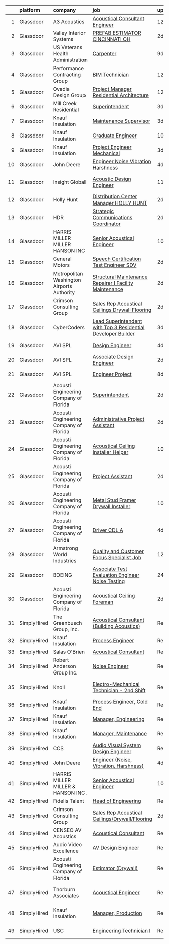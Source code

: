 

|    | platform    | company                                    | job                                                                                                                                                                                                                                                                                                                                                                                                                                                                                                                                                                                                                                                                                                                                                                                                                                                                                                                                                                                                                                                                                                                                                                                                                                                                                                                                                                                                   | update_time   | location                  |
|---:|:------------|:-------------------------------------------|:------------------------------------------------------------------------------------------------------------------------------------------------------------------------------------------------------------------------------------------------------------------------------------------------------------------------------------------------------------------------------------------------------------------------------------------------------------------------------------------------------------------------------------------------------------------------------------------------------------------------------------------------------------------------------------------------------------------------------------------------------------------------------------------------------------------------------------------------------------------------------------------------------------------------------------------------------------------------------------------------------------------------------------------------------------------------------------------------------------------------------------------------------------------------------------------------------------------------------------------------------------------------------------------------------------------------------------------------------------------------------------------------------|:--------------|:--------------------------|
|  1 | Glassdoor   | A3 Acoustics                               | [Acoustical Consultant   Engineer](https://www.glassdoor.com/partner/jobListing.htm?pos=109&ao=1136043&s=58&guid=0000018137d26bd29d36bf67154f34df&src=GD_JOB_AD&t=SR&vt=w&cs=1_8ce5c3dc&cb=1654498946318&jobListingId=1007891214520&jrtk=3-0-1g4rt4qvlr198801-1g4rt4r012pv8000-c242f298f175f66d-)                                                                                                                                                                                                                                                                                                                                                                                                                                                                                                                                                                                                                                                                                                                                                                                                                                                                                                                                                                                                                                                                                                     | 12d           | Seattle, WA               |
|  2 | Glassdoor   | Valley Interior Systems                    | [PREFAB ESTIMATOR  CINCINNATI  OH](https://www.glassdoor.com/partner/jobListing.htm?pos=130&ao=1136043&s=58&guid=0000018137d26bd29d36bf67154f34df&src=GD_JOB_AD&t=SR&vt=w&ea=1&cs=1_0e1b0919&cb=1654498946326&jobListingId=1007916174005&jrtk=3-0-1g4rt4qvlr198801-1g4rt4r012pv8000-0bec3798d935b38b-)                                                                                                                                                                                                                                                                                                                                                                                                                                                                                                                                                                                                                                                                                                                                                                                                                                                                                                                                                                                                                                                                                                | 2d            | Cincinnati, OH            |
|  3 | Glassdoor   | US Veterans Health Administration          | [Carpenter](https://www.glassdoor.com/partner/jobListing.htm?pos=108&ao=1136043&s=58&guid=0000018137d26bd29d36bf67154f34df&src=GD_JOB_AD&t=SR&vt=w&cs=1_8ca73439&cb=1654498946317&jobListingId=1007899603337&jrtk=3-0-1g4rt4qvlr198801-1g4rt4r012pv8000-25f54ead197506e3-)                                                                                                                                                                                                                                                                                                                                                                                                                                                                                                                                                                                                                                                                                                                                                                                                                                                                                                                                                                                                                                                                                                                            | 9d            | Seattle, WA               |
|  4 | Glassdoor   | Performance Contracting Group              | [BIM Technician](https://www.glassdoor.com/partner/jobListing.htm?pos=128&ao=1136043&s=58&guid=0000018137d26bd29d36bf67154f34df&src=GD_JOB_AD&t=SR&vt=w&cs=1_5a8f7718&cb=1654498946325&jobListingId=1007889564081&jrtk=3-0-1g4rt4qvlr198801-1g4rt4r012pv8000-a969f34ac86ec157-)                                                                                                                                                                                                                                                                                                                                                                                                                                                                                                                                                                                                                                                                                                                                                                                                                                                                                                                                                                                                                                                                                                                       | 12d           | Holliston, MA             |
|  5 | Glassdoor   | Ovadia Design Group                        | [Project Manager   Residential Architecture](https://www.glassdoor.com/partner/jobListing.htm?pos=127&ao=1136043&s=58&guid=0000018137d26bd29d36bf67154f34df&src=GD_JOB_AD&t=SR&vt=w&ea=1&cs=1_92f8b4ba&cb=1654498946325&jobListingId=1007889562742&jrtk=3-0-1g4rt4qvlr198801-1g4rt4r012pv8000-d2d06b55ab87f49c-)                                                                                                                                                                                                                                                                                                                                                                                                                                                                                                                                                                                                                                                                                                                                                                                                                                                                                                                                                                                                                                                                                      | 12d           | New York, NY              |
|  6 | Glassdoor   | Mill Creek Residential                     | [Superintendent](https://www.glassdoor.com/partner/jobListing.htm?pos=125&ao=1136043&s=58&guid=0000018137d26bd29d36bf67154f34df&src=GD_JOB_AD&t=SR&vt=w&cs=1_8b7dc30b&cb=1654498946325&jobListingId=1007913072065&jrtk=3-0-1g4rt4qvlr198801-1g4rt4r012pv8000-de40798060c1119c-)                                                                                                                                                                                                                                                                                                                                                                                                                                                                                                                                                                                                                                                                                                                                                                                                                                                                                                                                                                                                                                                                                                                       | 3d            | Portland, OR              |
|  7 | Glassdoor   | Knauf Insulation                           | [Maintenance Supervisor](https://www.glassdoor.com/partner/jobListing.htm?pos=102&ao=1110586&s=58&guid=0000018137d26bd29d36bf67154f34df&src=GD_JOB_AD&t=SR&vt=w&ea=1&cs=1_8b4f1a23&cb=1654498946317&jobListingId=1007913015445&cpc=4B4B39186BDA197B&jrtk=3-0-1g4rt4qvlr198801-1g4rt4r012pv8000-1cd22a6d51ff7c33--6NYlbfkN0AgCNq5Q9JZmzoW3qRvN8nsjI_K7hzeHLTyl9cbg4zvCu9IZ762oD2NJzxHkHLHy8q4qGfhwb87fLFyWkCT-mqphA5lNJ2rNBb_mzLGVy-a0kzs_Rla2oS6-1u9JPnBQ-jELuRYUANV9lO8IpJjlhX4ElqCIL-lcoQJCtXyqdzy2MKeEcExuJbYxrfxN7aizuUzz-f9BG8hIW7jHOhIUgqFE6dwiPa48aFPJ-OGIJ84KLavetdov9NmUM7AgSHCaEPKGqr9gTgmaN2Mo_S-EfpIcUiqItW_sVrqjA-tZIjkG6FAZzSmjWjqEyfNqzlKvms2fNIkGgSwQDKD-YlVqew-JVflog25H4vsXVfphVG-Tz2ZwhsFSuEUM09ondKxeysXZtw1eM24KqyFBU75Yl_0uIVa6mruEQgBgFHIZV-IkG_ptvjdvNjV2G3L7fNAIOf_mKeuMI_iMaUou76JHy8Qax_DzihT_ZJfymNdckLu3rR0UuKwfp1_dRl6W-2DmpcTPgqksgd6O-u4itck5F-O)                                                                                                                                                                                                                                                                                                                                                                                                                                                                                                                     | 3d            | Albion, MI                |
|  8 | Glassdoor   | Knauf Insulation                           | [Graduate Engineer](https://www.glassdoor.com/partner/jobListing.htm?pos=115&ao=1136043&s=58&guid=0000018137d26bd29d36bf67154f34df&src=GD_JOB_AD&t=SR&vt=w&ea=1&cs=1_99c312a5&cb=1654498946323&jobListingId=1007894878610&jrtk=3-0-1g4rt4qvlr198801-1g4rt4r012pv8000-7cd26429c1a75225-)                                                                                                                                                                                                                                                                                                                                                                                                                                                                                                                                                                                                                                                                                                                                                                                                                                                                                                                                                                                                                                                                                                               | 10d           | Shasta Lake, CA           |
|  9 | Glassdoor   | Knauf Insulation                           | [Project Engineer  Mechanical](https://www.glassdoor.com/partner/jobListing.htm?pos=123&ao=1136043&s=58&guid=0000018137d26bd29d36bf67154f34df&src=GD_JOB_AD&t=SR&vt=w&ea=1&cs=1_36596efb&cb=1654498946325&jobListingId=1007913051181&jrtk=3-0-1g4rt4qvlr198801-1g4rt4r012pv8000-914628331dab973b-)                                                                                                                                                                                                                                                                                                                                                                                                                                                                                                                                                                                                                                                                                                                                                                                                                                                                                                                                                                                                                                                                                                    | 3d            | Shasta Lake, CA           |
| 10 | Glassdoor   | John Deere                                 | [Engineer  Noise  Vibration  Harshness ](https://www.glassdoor.com/partner/jobListing.htm?pos=101&ao=1110586&s=58&guid=0000018137d26bd29d36bf67154f34df&src=GD_JOB_AD&t=SR&vt=w&ea=1&cs=1_0946ac48&cb=1654498946317&jobListingId=1007910048836&cpc=21FF074A0DA48AB8&jrtk=3-0-1g4rt4qvlr198801-1g4rt4r012pv8000-bfdfc3d70928bfed--6NYlbfkN0DcRTDDlrwLkDRbKU304LMWUyzSZIWMF6_TQMEJOoFiQmt5dW3WAyKu4k0La7jA9u_1j8HgPDIfstd5QG4sXUx5AfWlVRG3t7OfuqlH5sBX6GoaUUU1iYnMVHTWYWWpWBrrzIDA8hkeIboxRRRKPLoaLUhEDSwP09a349yqBtx4Nqu-A_kPIjm_OzSzWLNDmgyfAMNNud3qHwfACM7PBJLFOpvpBbcwPhe9oUePFtJlnZwIcr8fze4528Ordw8aJHgEkTF6HGPf0-_F3V-pBcqgG-2TuQSRl8dSk_oylnctD0jMy-SaqRbaeJz66_SPk3NF-QopucY2MrCfOI2AWLc6uS75q4WMhPfaPJKtkwQj_QbZbAh95cj3rHMTVqM4gfnlfNvs_yomS54WNH9sMMpuj_9UiptxKdYremf1Htv5vavmjMj9YVCAr0So70AFlMjM18wB969m0Q8Mg7yfEzWs6HI5lgZLg5_9D3h_y_EAA9JKMFSTY1zZEduEV-cOLYU-ayKb4CFeAw%3D%3D)                                                                                                                                                                                                                                                                                                                                                                                                                                                                                                         | 4d            | Dubuque, IA               |
| 11 | Glassdoor   | Insight Global                             | [Acoustic Design Engineer](https://www.glassdoor.com/partner/jobListing.htm?pos=105&ao=1110586&s=58&guid=0000018137d26bd29d36bf67154f34df&src=GD_JOB_AD&t=SR&vt=w&ea=1&cs=1_93ba13e1&cb=1654498946317&jobListingId=1007893024918&cpc=FB7E4A1762AE5BEC&jrtk=3-0-1g4rt4qvlr198801-1g4rt4r012pv8000-e809a169d98df253--6NYlbfkN0BKkHZu3wF05EeDimN_p6sYpKCMArvwa95YdH7UpkaBCuXZAtggzO9lWFPdGsiWEnVnxGdPQCQFGX9LEhHW-Pei5UNy64Sq5lYmOPvO_xm9BcU_OZfsyUJvRwwpJDqanVlS1KrM2gMytTr8DLtp1O1-zDF_sJ6OLwcbYPUsWI5wv_3EIV_PcCeJzmxZg01qaccqKwkhOo5pZu_ecB4U2E1yaULxIBq_rhti5CiH-cJ3ALkvplDel-y3M2ALnwGwhimOZxkQsFEJ2wsMpNN5gGxzInM1T6WPT5rcic0ME9E0KL6dAowNQiAa4BJMrmZl7aYGf7qrolmL_zev3NujoX_hcElZNc5zp1FtLvbhpm2eHcyqgzVRUyx2rlW6wot886GGqhCdGgGeSEP-faZuscZzrdduq8wUh_AaqPkoQGGdvnUnN1GkHcCQd-28-VF48heVuOrZaaJ73Iv7KTLBJgwLgKtkI9OrQkKYkAGYmbv_AoYyP4CMdLSCmhujCveCH_iF5aX2cvxN_snDrkg_hjTP)                                                                                                                                                                                                                                                                                                                                                                                                                                                                                                                   | 11d           | San Francisco, CA         |
| 12 | Glassdoor   | Holly Hunt                                 | [Distribution Center Manager   HOLLY HUNT](https://www.glassdoor.com/partner/jobListing.htm?pos=118&ao=1136043&s=58&guid=0000018137d26bd29d36bf67154f34df&src=GD_JOB_AD&t=SR&vt=w&ea=1&cs=1_fd714b31&cb=1654498946324&jobListingId=1007917347711&jrtk=3-0-1g4rt4qvlr198801-1g4rt4r012pv8000-a4b077a0e85766e3-)                                                                                                                                                                                                                                                                                                                                                                                                                                                                                                                                                                                                                                                                                                                                                                                                                                                                                                                                                                                                                                                                                        | 2d            | McCook, IL                |
| 13 | Glassdoor   | HDR                                        | [Strategic Communications Coordinator](https://www.glassdoor.com/partner/jobListing.htm?pos=126&ao=1136043&s=58&guid=0000018137d26bd29d36bf67154f34df&src=GD_JOB_AD&t=SR&vt=w&cs=1_e442419f&cb=1654498946325&jobListingId=1007916716920&jrtk=3-0-1g4rt4qvlr198801-1g4rt4r012pv8000-19b6a5cf5d7fb480-)                                                                                                                                                                                                                                                                                                                                                                                                                                                                                                                                                                                                                                                                                                                                                                                                                                                                                                                                                                                                                                                                                                 | 2d            | Madison, WI               |
| 14 | Glassdoor   | HARRIS MILLER MILLER   HANSON INC          | [Senior Acoustical Engineer](https://www.glassdoor.com/partner/jobListing.htm?pos=111&ao=1136043&s=58&guid=0000018137d26bd29d36bf67154f34df&src=GD_JOB_AD&t=SR&vt=w&ea=1&cs=1_ed7a03a9&cb=1654498946318&jobListingId=1007895212463&jrtk=3-0-1g4rt4qvlr198801-1g4rt4r012pv8000-5bc1fef471d0d1c6-)                                                                                                                                                                                                                                                                                                                                                                                                                                                                                                                                                                                                                                                                                                                                                                                                                                                                                                                                                                                                                                                                                                      | 10d           | Remote                    |
| 15 | Glassdoor   | General Motors                             | [Speech Certification Test Engineer   SDV](https://www.glassdoor.com/partner/jobListing.htm?pos=122&ao=1136043&s=58&guid=0000018137d26bd29d36bf67154f34df&src=GD_JOB_AD&t=SR&vt=w&cs=1_5ba0da7b&cb=1654498946324&jobListingId=1007917397341&jrtk=3-0-1g4rt4qvlr198801-1g4rt4r012pv8000-91bf52d719f89397-)                                                                                                                                                                                                                                                                                                                                                                                                                                                                                                                                                                                                                                                                                                                                                                                                                                                                                                                                                                                                                                                                                             | 2d            | Warren, MI                |
| 16 | Glassdoor   | Metropolitan Washington Airports Authority | [Structural Maintenance Repairer I  Facility Maintenance ](https://www.glassdoor.com/partner/jobListing.htm?pos=113&ao=1136043&s=58&guid=0000018137d26bd29d36bf67154f34df&src=GD_JOB_AD&t=SR&vt=w&cs=1_8dd1ce94&cb=1654498946322&jobListingId=1007916537134&jrtk=3-0-1g4rt4qvlr198801-1g4rt4r012pv8000-cec144f68c6ce47c-)                                                                                                                                                                                                                                                                                                                                                                                                                                                                                                                                                                                                                                                                                                                                                                                                                                                                                                                                                                                                                                                                             | 2d            | Dulles, VA                |
| 17 | Glassdoor   | Crimson Consulting Group                   | [Sales Rep Acoustical Ceilings Drywall Flooring](https://www.glassdoor.com/partner/jobListing.htm?pos=110&ao=1136043&s=58&guid=0000018137d26bd29d36bf67154f34df&src=GD_JOB_AD&t=SR&vt=w&ea=1&cs=1_2d95ebad&cb=1654498946318&jobListingId=1007916439722&jrtk=3-0-1g4rt4qvlr198801-1g4rt4r012pv8000-52cb9f0466d2edbb-)                                                                                                                                                                                                                                                                                                                                                                                                                                                                                                                                                                                                                                                                                                                                                                                                                                                                                                                                                                                                                                                                                  | 2d            | Charlotte, NC             |
| 18 | Glassdoor   | CyberCoders                                | [Lead Superintendent with Top 3 Residential Developer Builder](https://www.glassdoor.com/partner/jobListing.htm?pos=106&ao=1110586&s=58&guid=0000018137d26bd29d36bf67154f34df&src=GD_JOB_AD&t=SR&vt=w&ea=1&cs=1_2615316b&cb=1654498946318&jobListingId=1007913996906&cpc=F41FEAB56D215062&jrtk=3-0-1g4rt4qvlr198801-1g4rt4r012pv8000-622e7a8832006516--6NYlbfkN0CpFJQzrgRR8WqXWK1qKKEqALWJw739KlKqr2H-MSI4eoBlI4EFrmor2FYZMP3muM3eatKUmUk47Z4JOy-vNu_PAXjOE-W_tWA65TDk7R_2ZyOIOUsPQAjbER-Lp2ugEaablDFlNTtWnEvfEceO2a7IoM5c5AAMz9G0tOaE3zmjEjrJzh4T5185h6FvjINMBgOhZWyY0eLPzqxH_0464o5cyo-5UVAYJwVe_t1AIFeKTp97ZKr_R3M3s0Eqo3LT4-1w2ztUlUxFwkSRKm9FxuXYUC0nAET3cPw8HQx5nABChM0a0HBpvobqh9vYk9GKsm_dc16JinVT92k_w7YSI_cxUzaNzJzb7AQQKxOIr3YN6jEhSWvF1K-Cu4Rj-KE4XJk28BQZsaiYHuiCXpK4A82nm1O53EcHBiP6yHr8dVjfpK_MSuBHK27tdc1-5ConyKBHd3HWHZ-8XOepx1WZ0UYKc9x2SSDP84BYlOf4A4VRto504xoNK-Nv1lCB3UAG2BVGmVjDPJ_FUJoIB3qILZ5BIGK8h4YkuoLZySznNu198SDU-zTuFt0ZomzDjplNxL9J56aJey2r4MIEz7g0OecMhpheGNOtZAxf3R66gtTB-sPPtUbaAuJRxhQnSe9PxUY3vnAeSlUj2wc-usYArmxzczZpWPduZBzejwvcccExXfbtUdbVzwPVW95s2qzm9KFr0DOHOz3BpJej4-XhcQboZcNQBKS_t1Tuj3KU_zdQ2ebuOgyX2nrpib-RBRANqfpnHOTU1N358vrlHXuPcP1mH6uAVsHv1aMegdArFrh61F6aRdBNNSzVgkJtWOzcqI7pJy0bTZhhhp9VltiEnP4oU7eYZaUeSVXH0bAB70Ii52lesHHNdk_DAePGXNUtzVcqk0C1wB4uRAH0e1mT414GVx-1Dtqp2WGFj37CwdD6RtOt3W1P7nDEOh0KWHYqXDFrKtzXgxDbuTsc5usl-ZAXAAc50eBA6tI%3D) | 3d            | Portland, OR              |
| 19 | Glassdoor   | AVI SPL                                    | [Design Engineer](https://www.glassdoor.com/partner/jobListing.htm?pos=120&ao=1136043&s=58&guid=0000018137d26bd29d36bf67154f34df&src=GD_JOB_AD&t=SR&vt=w&cs=1_e9fbeaa1&cb=1654498946324&jobListingId=1007908872249&jrtk=3-0-1g4rt4qvlr198801-1g4rt4r012pv8000-444f7acb9d03cc6a-)                                                                                                                                                                                                                                                                                                                                                                                                                                                                                                                                                                                                                                                                                                                                                                                                                                                                                                                                                                                                                                                                                                                      | 4d            | Memphis, TN               |
| 20 | Glassdoor   | AVI SPL                                    | [Associate Design Engineer](https://www.glassdoor.com/partner/jobListing.htm?pos=119&ao=1136043&s=58&guid=0000018137d26bd29d36bf67154f34df&src=GD_JOB_AD&t=SR&vt=w&cs=1_c1e3724f&cb=1654498946324&jobListingId=1007915442333&jrtk=3-0-1g4rt4qvlr198801-1g4rt4r012pv8000-30775a71717e1364-)                                                                                                                                                                                                                                                                                                                                                                                                                                                                                                                                                                                                                                                                                                                                                                                                                                                                                                                                                                                                                                                                                                            | 2d            | Lyndhurst, NJ             |
| 21 | Glassdoor   | AVI SPL                                    | [Engineer Project](https://www.glassdoor.com/partner/jobListing.htm?pos=114&ao=1136043&s=58&guid=0000018137d26bd29d36bf67154f34df&src=GD_JOB_AD&t=SR&vt=w&cs=1_26cefa3a&cb=1654498946322&jobListingId=1007899878866&jrtk=3-0-1g4rt4qvlr198801-1g4rt4r012pv8000-6f3ce2aeecfb76e1-)                                                                                                                                                                                                                                                                                                                                                                                                                                                                                                                                                                                                                                                                                                                                                                                                                                                                                                                                                                                                                                                                                                                     | 8d            | Englewood, CO             |
| 22 | Glassdoor   | Acousti Engineering Company of Florida     | [Superintendent](https://www.glassdoor.com/partner/jobListing.htm?pos=124&ao=1136043&s=58&guid=0000018137d26bd29d36bf67154f34df&src=GD_JOB_AD&t=SR&vt=w&ea=1&cs=1_ed9927e6&cb=1654498946325&jobListingId=1007917113861&jrtk=3-0-1g4rt4qvlr198801-1g4rt4r012pv8000-dc67cc9bfc77ea97-)                                                                                                                                                                                                                                                                                                                                                                                                                                                                                                                                                                                                                                                                                                                                                                                                                                                                                                                                                                                                                                                                                                                  | 2d            | Miami, FL                 |
| 23 | Glassdoor   | Acousti Engineering Company of Florida     | [Administrative Project Assistant](https://www.glassdoor.com/partner/jobListing.htm?pos=121&ao=1136043&s=58&guid=0000018137d26bd29d36bf67154f34df&src=GD_JOB_AD&t=SR&vt=w&ea=1&cs=1_84f8e512&cb=1654498946324&jobListingId=1007917113859&jrtk=3-0-1g4rt4qvlr198801-1g4rt4r012pv8000-1ed57b99bec75ab5-)                                                                                                                                                                                                                                                                                                                                                                                                                                                                                                                                                                                                                                                                                                                                                                                                                                                                                                                                                                                                                                                                                                | 2d            | Miami, FL                 |
| 24 | Glassdoor   | Acousti Engineering Company of Florida     | [Acoustical Ceiling Installer Helper](https://www.glassdoor.com/partner/jobListing.htm?pos=107&ao=1136043&s=58&guid=0000018137d26bd29d36bf67154f34df&src=GD_JOB_AD&t=SR&vt=w&ea=1&cs=1_1118a8bf&cb=1654498946317&jobListingId=1007895192625&jrtk=3-0-1g4rt4qvlr198801-1g4rt4r012pv8000-522a96c6e08e7f7a-)                                                                                                                                                                                                                                                                                                                                                                                                                                                                                                                                                                                                                                                                                                                                                                                                                                                                                                                                                                                                                                                                                             | 10d           | Miami, FL                 |
| 25 | Glassdoor   | Acousti Engineering Company of Florida     | [Project Assistant](https://www.glassdoor.com/partner/jobListing.htm?pos=117&ao=1136043&s=58&guid=0000018137d26bd29d36bf67154f34df&src=GD_JOB_AD&t=SR&vt=w&ea=1&cs=1_0eceb00c&cb=1654498946323&jobListingId=1007916950631&jrtk=3-0-1g4rt4qvlr198801-1g4rt4r012pv8000-492db6e1512d5558-)                                                                                                                                                                                                                                                                                                                                                                                                                                                                                                                                                                                                                                                                                                                                                                                                                                                                                                                                                                                                                                                                                                               | 2d            | Raleigh, NC               |
| 26 | Glassdoor   | Acousti Engineering Company of Florida     | [Metal Stud Framer Drywall Installer](https://www.glassdoor.com/partner/jobListing.htm?pos=129&ao=1136043&s=58&guid=0000018137d26bd29d36bf67154f34df&src=GD_JOB_AD&t=SR&vt=w&ea=1&cs=1_359e3e69&cb=1654498946326&jobListingId=1007895557299&jrtk=3-0-1g4rt4qvlr198801-1g4rt4r012pv8000-0e0c9993d88d6aed-)                                                                                                                                                                                                                                                                                                                                                                                                                                                                                                                                                                                                                                                                                                                                                                                                                                                                                                                                                                                                                                                                                             | 10d           | Charleston, SC            |
| 27 | Glassdoor   | Acousti Engineering Company of Florida     | [Driver   CDL A](https://www.glassdoor.com/partner/jobListing.htm?pos=116&ao=1136043&s=58&guid=0000018137d26bd29d36bf67154f34df&src=GD_JOB_AD&t=SR&vt=w&ea=1&cs=1_61bb3c99&cb=1654498946323&jobListingId=1007909789927&jrtk=3-0-1g4rt4qvlr198801-1g4rt4r012pv8000-a679495b97c7e863-)                                                                                                                                                                                                                                                                                                                                                                                                                                                                                                                                                                                                                                                                                                                                                                                                                                                                                                                                                                                                                                                                                                                  | 4d            | Garner, NC                |
| 28 | Glassdoor   | Armstrong World Industries                 | [Quality and Customer Focus Specialist Job](https://www.glassdoor.com/partner/jobListing.htm?pos=104&ao=1110586&s=58&guid=0000018137d26bd29d36bf67154f34df&src=GD_JOB_AD&t=SR&vt=w&cs=1_bff8b336&cb=1654498946317&jobListingId=1007890095214&cpc=155EB9D5185558AF&jrtk=3-0-1g4rt4qvlr198801-1g4rt4r012pv8000-bfb51764d64b0a67--6NYlbfkN0DAm8vvJJD9Y3Etb11EBkS-MujQulL42x3uS2fFnoqOvAdIC64HSWNxkyOxXDVyoGvImdN4z23qZIwgjLFFuiV70yEzcXlLw5-Voc79umjksxIyUhycVJdxctyhZNWev0P18VCzhALhwdAL8mSgDlbO8-YiJOdCwFMhyl71Hg9y2SPI3WftYaqwhvQoP0srHGO7AN_v5tJP_HgPvgH51PdG0GQ3LcJZYdogm7L8NvzY6UYbFu4W5Twifslz1cWOBjZbNFPgoZYEmTQpdUkwlFilJw9ajtNfIloUsmsdf18XYFzgq_kQNSaK2FAZQv80ZtfMvjjAiH8ikkSE4RFbblrZo5dC0-EIkgFkDN7EstGUAqaeYSpRFN8iwF01zKPVsmkZfyt81cV6EoNsZjd9CK0kVyqFXH4Pw7J_b229abPbXqKIc0lZYht6eFLUNxMxRsgoIDO4w0ofz9lLnOcFipZsSpjqs7mrbFVCvC8vQFeOQocMPc9-HxoDXPsXD2hPKbLFrOmLwFIYJcCG0mX-NEed10xqUlQ9dYKCyjiTUpimgQCLkO7JpNr9aw5bUSrbl2bpggOBUhdH54Th04T42TSm_cl5noABojc%3D)                                                                                                                                                                                                                                                                                                                                                                                                                         | 12d           | Warrington, FL            |
| 29 | Glassdoor   | BOEING                                     | [Associate Test   Evaluation Engineer   Noise Testing](https://www.glassdoor.com/partner/jobListing.htm?pos=103&ao=1110586&s=58&guid=0000018137d26bd29d36bf67154f34df&src=GD_JOB_AD&t=SR&vt=w&cs=1_22e495b8&cb=1654498946317&jobListingId=1007919532018&cpc=FAE5E775D180B2FB&jrtk=3-0-1g4rt4qvlr198801-1g4rt4r012pv8000-72b6ce1756b663a3--6NYlbfkN0BddK4H-tsabPiX3BvkwhvbvP4OkLNzlRX6egXJy9Hb11ERhvpR4KXHOGIJSt-F4EnUO875f9tbHrHHKXMgVkP3PYVzHBrbRtsz-M-TwTyyyhQjMZmJa3hCJURhOqcs2qtNgYiPVVVxQgwLY4uDlWosP9djh-rVxYuvx1FjFMxQSia4P_dvRZxLwZPD9e9IHgnofvAbzCmuUub9UWJslZWUhKXuTqLzdl03aNJmzwCrZ8hmST5B1Oi3h_Mj-CXUt_ab8oxg03dBnPj6kHV-vR76mw5FewQZzb0Zc-EimUoAQe5hw1Y9wV_I6rU2JWtUmlIDJt6I92AmBGYwmq4hZRwSC-i9dNCKsMTppV3qI8nO8ksokbRv8O6zvcwah457IuJdz7A79rOR42CAl0havtHmrqKJBEYC1krbcFYr-GxgvuP5o5-7cGfh)                                                                                                                                                                                                                                                                                                                                                                                                                                                                                                                                                                                            | 24h           | Tukwila, WA               |
| 30 | Glassdoor   | Acousti Engineering Company of Florida     | [Acoustical Ceiling Foreman](https://www.glassdoor.com/partner/jobListing.htm?pos=112&ao=1136043&s=58&guid=0000018137d26bd29d36bf67154f34df&src=GD_JOB_AD&t=SR&vt=w&ea=1&cs=1_27659e42&cb=1654498946318&jobListingId=1007916684826&jrtk=3-0-1g4rt4qvlr198801-1g4rt4r012pv8000-3f21876ad7fc49e2-)                                                                                                                                                                                                                                                                                                                                                                                                                                                                                                                                                                                                                                                                                                                                                                                                                                                                                                                                                                                                                                                                                                      | 2d            | Jacksonville, FL          |
| 31 | SimplyHired | The Greenbusch Group, Inc.                 | [Acoustical Consultant (Building Acoustics)](https://www.simplyhired.com/job/8wCnztgy02ZRmlBQxPEyVVCkyd8TKRwk2OzhONhnokijGlXM8JKcDQ?q=acoustical+engineering)                                                                                                                                                                                                                                                                                                                                                                                                                                                                                                                                                                                                                                                                                                                                                                                                                                                                                                                                                                                                                                                                                                                                                                                                                                         | Recently      | Seattle, WA               |
| 32 | SimplyHired | Knauf Insulation                           | [Process Engineer](https://www.simplyhired.com/job/Tri7lKNxuGKQ7CcGbRhyg7rajUlkXlMJ68DDNRuiH-x_OnzwjHFjYg?q=acoustical+engineering)                                                                                                                                                                                                                                                                                                                                                                                                                                                                                                                                                                                                                                                                                                                                                                                                                                                                                                                                                                                                                                                                                                                                                                                                                                                                   | Recently      | Inwood, WV                |
| 33 | SimplyHired | Salas O'Brien                              | [Acoustical Consultant](https://www.simplyhired.com/job/HJap5E64ChR156dO8YdP82UWVdhxYzFtPynPJFX9R8XUb5Oek_llMA?q=acoustical+engineering)                                                                                                                                                                                                                                                                                                                                                                                                                                                                                                                                                                                                                                                                                                                                                                                                                                                                                                                                                                                                                                                                                                                                                                                                                                                              | Recently      | Remote                    |
| 34 | SimplyHired | Robert Anderson Group Inc.                 | [Noise Engineer](https://www.simplyhired.com/job/cDVfwJH-JU5-yM38TBygwEaBW1plWiJydPdEDcaX2TDlAzDntcbhNQ?q=acoustical+engineering)                                                                                                                                                                                                                                                                                                                                                                                                                                                                                                                                                                                                                                                                                                                                                                                                                                                                                                                                                                                                                                                                                                                                                                                                                                                                     | Recently      | Detroit, MI               |
| 35 | SimplyHired | Knoll                                      | [Electro-Mechanical Technician - 2nd Shift](https://www.simplyhired.com/job/ZeAXQz2pn4FE6u_oYXxRskPuk_aKqsTiqx588IHlSnc4JTecV_wEBA?q=acoustical+engineering)                                                                                                                                                                                                                                                                                                                                                                                                                                                                                                                                                                                                                                                                                                                                                                                                                                                                                                                                                                                                                                                                                                                                                                                                                                          | Recently      | East Greenville, PA       |
| 36 | SimplyHired | Knauf Insulation                           | [Process Engineer, Cold End](https://www.simplyhired.com/job/aI3U5qutdz1dIum3WyAGQrr_PEc4fsZP1JcWyHgB-ISEZB5lcsqWuA?q=acoustical+engineering)                                                                                                                                                                                                                                                                                                                                                                                                                                                                                                                                                                                                                                                                                                                                                                                                                                                                                                                                                                                                                                                                                                                                                                                                                                                         | Recently      | Shelbyville, IN           |
| 37 | SimplyHired | Knauf Insulation                           | [Manager, Engineering](https://www.simplyhired.com/job/7Li6ldxwDL4BYVmHxkizzhVpNNUdUQklq8zXGbWb9x7HW1lijXgavw?q=acoustical+engineering)                                                                                                                                                                                                                                                                                                                                                                                                                                                                                                                                                                                                                                                                                                                                                                                                                                                                                                                                                                                                                                                                                                                                                                                                                                                               | Recently      | McGregor, TX              |
| 38 | SimplyHired | Knauf Insulation                           | [Manager, Maintenance](https://www.simplyhired.com/job/xSO3oZE81zUlxnuSHHnxwFBiSgBPbmtH9ObecrENilAncP4tXowtsw?q=acoustical+engineering)                                                                                                                                                                                                                                                                                                                                                                                                                                                                                                                                                                                                                                                                                                                                                                                                                                                                                                                                                                                                                                                                                                                                                                                                                                                               | Recently      | McGregor, TX              |
| 39 | SimplyHired | CCS                                        | [Audio Visual System Design Engineer](https://www.simplyhired.com/job/ary5z9j2es4oPMAOjusLJHyf7K-36e4_CuOld61njGzpItTv9_0cKA?q=acoustical+engineering)                                                                                                                                                                                                                                                                                                                                                                                                                                                                                                                                                                                                                                                                                                                                                                                                                                                                                                                                                                                                                                                                                                                                                                                                                                                | Recently      | Denver, CO                |
| 40 | SimplyHired | John Deere                                 | [Engineer (Noise, Vibration, Harshness)](https://www.simplyhired.com/job/yGrgBEEgEl1yerKgzig9GI9KprYMruKmoVF--Cg7AsObx6NE8v40_A?q=acoustical+engineering)                                                                                                                                                                                                                                                                                                                                                                                                                                                                                                                                                                                                                                                                                                                                                                                                                                                                                                                                                                                                                                                                                                                                                                                                                                             | 4d            | Dubuque, IA               |
| 41 | SimplyHired | HARRIS MILLER MILLER & HANSON INC.         | [Senior Acoustical Engineer](https://www.simplyhired.com/job/QqdSbw_C8k79h_5R9dambLSyxE7pSRgkP_ARDkQmCmarTvn2GpCUFA?q=acoustical+engineering)                                                                                                                                                                                                                                                                                                                                                                                                                                                                                                                                                                                                                                                                                                                                                                                                                                                                                                                                                                                                                                                                                                                                                                                                                                                         | 10d           | Remote                    |
| 42 | SimplyHired | Fidelis Talent                             | [Head of Engineering](https://www.simplyhired.com/job/75740YUB2VMAxmcDry4xo-tOU8V2pe0LQMLp3M5i0gMny7elLUjDAw?q=acoustical+engineering)                                                                                                                                                                                                                                                                                                                                                                                                                                                                                                                                                                                                                                                                                                                                                                                                                                                                                                                                                                                                                                                                                                                                                                                                                                                                | Recently      | Naples, FL                |
| 43 | SimplyHired | Crimson Consulting Group                   | [Sales Rep Acoustical Ceilings/Drywall/Flooring](https://www.simplyhired.com/job/KmDMnfj-d72WKZxQ4Fi-j8R-qIVuFvdO_JeR-XXKf6xL27tsykbnEg?q=acoustical+engineering)                                                                                                                                                                                                                                                                                                                                                                                                                                                                                                                                                                                                                                                                                                                                                                                                                                                                                                                                                                                                                                                                                                                                                                                                                                     | 2d            | Charlotte, NC             |
| 44 | SimplyHired | CENSEO AV Acoustics                        | [Acoustical Consultant](https://www.simplyhired.com/job/1N_jxDb9MMTEuQND6QewnyvyF_iNxaelf4wLZgwGTUYap5oUMZbewg?q=acoustical+engineering)                                                                                                                                                                                                                                                                                                                                                                                                                                                                                                                                                                                                                                                                                                                                                                                                                                                                                                                                                                                                                                                                                                                                                                                                                                                              | Recently      | Hawaii                    |
| 45 | SimplyHired | Audio Video Excellence                     | [AV Design Engineer](https://www.simplyhired.com/job/DO8dN50-vBka59E3NXeQ0lkns9AifFe4hUXEI98yciZtYGeMeHeexg?q=acoustical+engineering)                                                                                                                                                                                                                                                                                                                                                                                                                                                                                                                                                                                                                                                                                                                                                                                                                                                                                                                                                                                                                                                                                                                                                                                                                                                                 | Recently      | Homewood, AL              |
| 46 | SimplyHired | Acousti Engineering Company of Florida     | [Estimator (Drywall)](https://www.simplyhired.com/job/1T8j4Rv4eAm0XN3cqBOwvQL0oOSRwXySD_y8Hf8VdT9aoQKBBU6NPw?q=acoustical+engineering)                                                                                                                                                                                                                                                                                                                                                                                                                                                                                                                                                                                                                                                                                                                                                                                                                                                                                                                                                                                                                                                                                                                                                                                                                                                                | Recently      | Raleigh, NC +1 location   |
| 47 | SimplyHired | Thorburn Associates                        | [Acoustical Engineer](https://www.simplyhired.com/job/THO59Xa554dI0A7zeuGc6A_vF580fBLUGpp4QIsrrGgY7ptb8D8MJQ?q=acoustical+engineering)                                                                                                                                                                                                                                                                                                                                                                                                                                                                                                                                                                                                                                                                                                                                                                                                                                                                                                                                                                                                                                                                                                                                                                                                                                                                | Recently      | Charlotte, NC +1 location |
| 48 | SimplyHired | Knauf Insulation                           | [Manager, Production](https://www.simplyhired.com/job/6Vm1u1rOGjMbGOYPHYyuOWek4aFs2YBn70o2VwufDqc4BZl0dhrB_g?q=acoustical+engineering)                                                                                                                                                                                                                                                                                                                                                                                                                                                                                                                                                                                                                                                                                                                                                                                                                                                                                                                                                                                                                                                                                                                                                                                                                                                                | Recently      | McGregor, TX +1 location  |
| 49 | SimplyHired | USC                                        | [Engineering Technician I](https://www.simplyhired.com/job/gSTt1ggyDfo2S-sqVQWU1T9ep0H3pfBbToxz03sueH5Hi2gGs9-ZdQ?q=acoustical+engineering)                                                                                                                                                                                                                                                                                                                                                                                                                                                                                                                                                                                                                                                                                                                                                                                                                                                                                                                                                                                                                                                                                                                                                                                                                                                           | Recently      | Los Angeles, CA           |